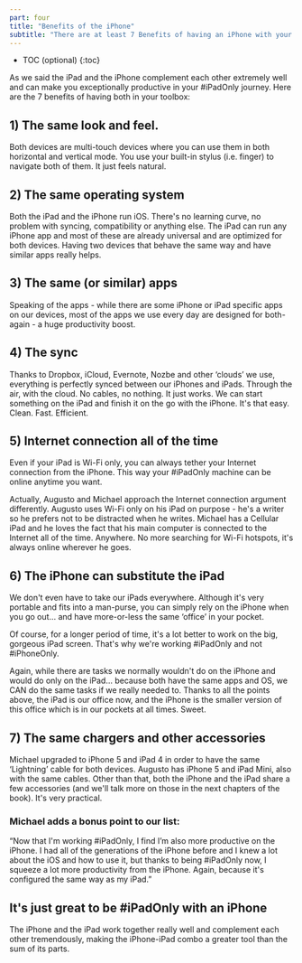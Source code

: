 ```yaml
---
part: four
title: "Benefits of the iPhone"
subtitle: "There are at least 7 Benefits of having an iPhone with your #iPadOnly setup"
---
```


* TOC (optional)
{:toc}

As we said the iPad and the iPhone complement each other extremely well and can make you exceptionally productive in your #iPadOnly journey. Here are the 7 benefits of having both in your toolbox:

## 1) The same look and feel.

Both devices are multi-touch devices where you can use them in both horizontal and vertical mode. You use your built-in stylus (i.e. finger) to navigate both of them. It just feels natural.

## 2) The same operating system

Both the iPad and the iPhone run iOS. There's no learning curve, no problem with syncing, compatibility or anything else. The iPad can run any iPhone app and most of these are already universal and are optimized for both devices. Having two devices that behave the same way and have similar apps really helps.

## 3) The same (or similar) apps

Speaking of the apps - while there are some iPhone or iPad specific apps on our devices, most of the apps we use every day are designed for both- again - a huge productivity boost.

## 4) The sync

Thanks to Dropbox, iCloud, Evernote, Nozbe and other ‘clouds’ we use, everything is perfectly synced between our iPhones and iPads. Through the air, with the cloud. No cables, no nothing. It just works. We can start something on the iPad and finish it on the go with the iPhone. It's that easy.  Clean. Fast. Efficient.

## 5) Internet connection all of the time

Even if your iPad is Wi-Fi only, you can always tether your Internet connection from the iPhone. This way your #iPadOnly machine can be online anytime you want.

Actually, Augusto and Michael approach the Internet connection argument differently. Augusto uses Wi-Fi only on his iPad on purpose - he's a writer so he prefers not to be distracted when he writes. Michael has a Cellular iPad and he loves the fact that his main computer is connected to the Internet all of the time. Anywhere. No more searching for Wi-Fi hotspots, it's always online wherever he goes.

## 6) The iPhone can substitute the iPad

We don't even have to take our iPads everywhere. Although it's very portable and fits into a man-purse, you can simply rely on the iPhone when you go out... and have more-or-less the same ‘office’ in your pocket.

Of course, for a longer period of time, it's a lot better to work on the big, gorgeous iPad screen. That's why we're working #iPadOnly and not #iPhoneOnly.

Again, while there are tasks we normally wouldn't do on the iPhone and would do only on the iPad... because both have the same apps and OS, we CAN do the same tasks if we really needed to. Thanks to all the points above, the iPad is our office now, and the iPhone is the smaller version of this office which is in our pockets at all times. Sweet.

## 7) The same chargers and other accessories

Michael upgraded to iPhone 5 and iPad 4 in order to have the same ‘Lightning’ cable for both devices. Augusto has iPhone 5 and iPad Mini, also with the same cables. Other than that, both the iPhone and the iPad share a few accessories (and we'll talk more on those in the next chapters of the book). It's very practical.

### Michael adds a bonus point to our list:

“Now that I'm working #iPadOnly, I find I’m also more productive on the iPhone. I had all of the generations of the iPhone before and I knew a lot about the iOS and how to use it, but thanks to being  #iPadOnly now, I squeeze a lot more productivity from the iPhone. Again, because it's configured the same way as my iPad.”

## It's just great to be #iPadOnly with an iPhone

The iPhone and the iPad work together really well and complement each other tremendously, making the iPhone-iPad combo a greater tool than the sum of its parts.